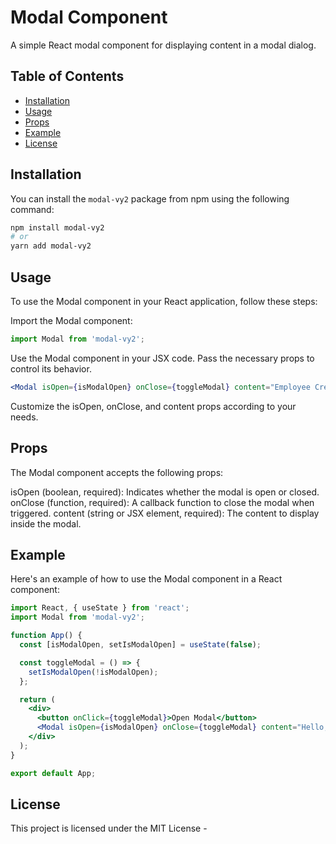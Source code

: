 # Modal Component

A simple React modal component for displaying content in a modal dialog.

## Table of Contents

- [Installation](#installation)
- [Usage](#usage)
- [Props](#props)
- [Example](#example)
- [License](#license)

## Installation

You can install the `modal-vy2` package from npm using the following command:

```bash
npm install modal-vy2
# or
yarn add modal-vy2
```



##  Usage
To use the Modal component in your React application, follow these steps:

Import the Modal component:

```jsx
import Modal from 'modal-vy2';
```

Use the Modal component in your JSX code. Pass the necessary props to control its behavior.

```jsx
<Modal isOpen={isModalOpen} onClose={toggleModal} content="Employee Created!" />
```


Customize the isOpen, onClose, and content props according to your needs.

## Props
The Modal component accepts the following props:

isOpen (boolean, required): Indicates whether the modal is open or closed.
onClose (function, required): A callback function to close the modal when triggered.
content (string or JSX element, required): The content to display inside the modal.

## Example
Here's an example of how to use the Modal component in a React component:


```jsx 
import React, { useState } from 'react';
import Modal from 'modal-vy2';

function App() {
  const [isModalOpen, setIsModalOpen] = useState(false);

  const toggleModal = () => {
    setIsModalOpen(!isModalOpen);
  };

  return (
    <div>
      <button onClick={toggleModal}>Open Modal</button>
      <Modal isOpen={isModalOpen} onClose={toggleModal} content="Hello, World!" />
    </div>
  );
}

export default App;

```


## License
This project is licensed under the MIT License -

